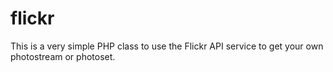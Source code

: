 # flickr

This is a very simple PHP class to use the Flickr API service to get your own photostream or photoset.
